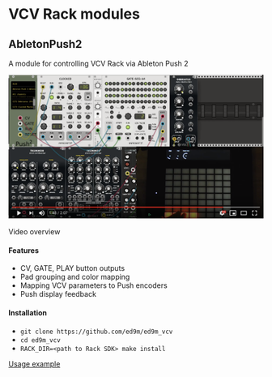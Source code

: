 # VCV Rack modules

## AbletonPush2

A module for controlling VCV Rack via Ableton Push 2

[![Watch the video](res/youtube_preview.png)](https://www.youtube.com/watch?v=OhdxXv6uHF0)

Video overview

#### Features
* CV, GATE, PLAY button outputs
* Pad grouping and color mapping
* Mapping VCV parameters to Push encoders
* Push display feedback

#### Installation
* ```git clone https://github.com/ed9m/ed9m_vcv```
* ```cd ed9m_vcv```
* ```RACK_DIR=<path to Rack SDK> make install```

[Usage example](https://www.youtube.com/watch?v=Y2RphGohREE)
